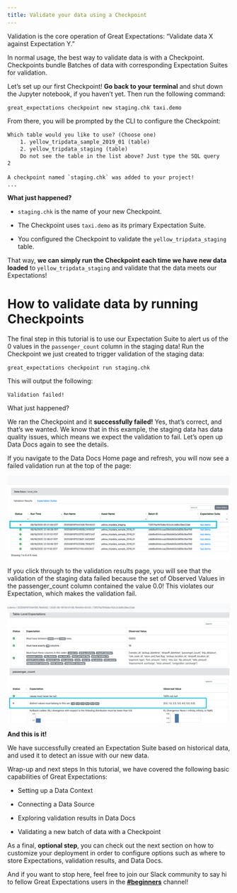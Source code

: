 ```yaml
---
title: Validate your data using a Checkpoint
---
```


Validation is the core operation of Great Expectations: “Validate data X against Expectation Y.”

In normal usage, the best way to validate data is with a Checkpoint. Checkpoints bundle Batches of data with corresponding Expectation Suites for validation.

Let’s set up our first Checkpoint! **Go back to your terminal** and shut down the Jupyter notebook, if you haven’t yet. Then run the following command:

````console
great_expectations checkpoint new staging.chk taxi.demo
````

From there, you will be prompted by the CLI to configure the Checkpoint:

````console
Which table would you like to use? (Choose one)
    1. yellow_tripdata_sample_2019_01 (table)
    2. yellow_tripdata_staging (table)
    Do not see the table in the list above? Just type the SQL query
2

A checkpoint named `staging.chk` was added to your project!
...
````

**What just happened?**

* ```staging.chk``` is the name of your new Checkpoint.

* The Checkpoint uses ```taxi.demo``` as its primary Expectation Suite.

* You configured the Checkpoint to validate the ```yellow_tripdata_staging``` table.

That way, **we can simply run the Checkpoint each time we have new data loaded** to ```yellow_tripdata_staging``` and validate that the data meets our Expectations!

# How to validate data by running Checkpoints

The final step in this tutorial is to use our Expectation Suite to alert us of the 0 values in the ```passenger_count``` column in the staging data! Run the Checkpoint we just created to trigger validation of the staging data:

````console
great_expectations checkpoint run staging.chk
````

This will output the following:

````console
Validation failed!
````

What just happened?

We ran the Checkpoint and it **successfully failed!** Yes, that’s correct, and that’s we wanted. We know that in this example, the staging data has data quality issues, which means we expect the validation to fail. Let’s open up Data Docs again to see the details.

If you navigate to the Data Docs Home page and refresh, you will now see a failed validation run at the top of the page:

![image](../../images/validation_results_failed.png)

If you click through to the validation results page, you will see that the validation of the staging data failed because the set of Observed Values in the passenger_count column contained the value 0.0! This violates our Expectation, which makes the validation fail.

![image](../../images/validation_results_failed_detail.png)

**And this is it!**

We have successfully created an Expectation Suite based on historical data, and used it to detect an issue with our new data. 

Wrap-up and next steps
In this tutorial, we have covered the following basic capabilities of Great Expectations:

* Setting up a Data Context

* Connecting a Data Source

* Exploring validation results in Data Docs

* Validating a new batch of data with a Checkpoint

As a final, **optional step**, you can check out the next section on how to customize your deployment in order to configure options such as where to store Expectations, validation results, and Data Docs.

And if you want to stop here, feel free to join our Slack community to say hi to fellow Great Expectations users in the **[#beginners](https://greatexpectations.io/slack)** channel!


